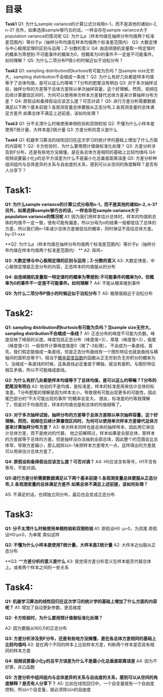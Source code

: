 # 目录
**Task1**
Q1: 为什么sample variance的计算公式分母用n-1，而不是其他的诸如n-2, n-3? 另外，如果选择sample够巧合的话，一样会存在sample variance大于population variance的情况呢
Q2: 为什么p（样本均值在抽样分布均值两个标准差范围内）等价于p（抽样分布均值在样本均值两个标准差范围内）
Q3: 大数定律与中心极限定理的区别与运用；Z-分数的意义
Q4: 由连续随机变量取一特定值时的概率为零想到:不可能事件的概率为0，但概率为0的事件不一定是不可能事件。如何理解？
Q5: 为什么二项分布P很小的时候近似于泊松分布？

**Task2**
Q1: sampling distribution的kurtosis有可能为负吗？当sample size无穷大，sampling distribution不会缩成一条线？
Q2: 为什么有好几处都是样本均值等于了总体均值，是可以这么约等嘛？T分布的肥尾没有明白
Q3: 对于多次抽样试验，抽样分布的方差等于总体方差除以单次抽样容量，这个好理解。然而，视频在后续计算置信区间时，为何可以使用单次样本方差替代总体方差来计算抽样分布方差？
Q4: 原假设和备择假设应该怎么提？可否对调？
Q5: 进行方差分析需要数据满足以下两个基本前提:1.各观测变量总体要服从正态分布,2.各观测变量的总体满足方差齐.如果总体不满足上述前提，该如何处理？

**Task3**
Q1: 分不太清什么时候使用单侧检验和双侧检验
Q2: 不懂为什么小样本是使用T统计量，大样本是Z统计量
Q3: 方差分析的意义是什么

**Task4**
Q1: 机器学习算法的线性回归在这次学习的统计学的基础上增加了什么方面的内容呢？
Q2: 卡方检验时，为什么要用预计值做标准化处理？
Q3: 方差分析涉及到F分布，还是有些地方没搞懂，是在各总体方差相同的基础上比较均值吗
Q4: 视频说要最小化y的总平方误差为什么不是最小化总垂直距离误差
Q5: 方差分析种组间组内与总体差异的关系与自由度的关系，感到可以从空间的角度解释？是否有人分享下？

# Task1:
**Q1: 为什么sample variance的计算公式分母用n-1，而不是其他的诸如n-2, n-3? 另外，如果选择sample够巧合的话，一样会存在sample variance大于population variance的情况呢**
A1: 因为我们用样本估计总体时，样本的均值和总体的均值不一定一致，很有可能有偏差，所以分母为n的结果一般都低估了总体的方差，所以我们用n-1来减少总体方差被低估的概率，同时保证不高估总体方差。by-01-xxx

**Q2: 为什么p（样本均值在抽样分布均值两个标准差范围内）等价于p（抽样分布均值在样本均值两个标准差范围内） **
A2: 母鸡~

**Q3: 大数定律与中心极限定理的区别与运用；Z-分数的意义**
A3: 大数定律是，中心极限定理是正态分布的内容，正态样本的均值服从的分布

**Q4: 由连续随机变量取一特定值时的概率为零想到:不可能事件的概率为0，但概率为0的事件不一定是不可能事件。如何理解？**
A4: 不能从概率推到事件

**Q5: 为什么二项分布P很小的时候近似于泊松分布？**
A5: 极限值趋近于泊松分布
# Task2:
**Q1: sampling distribution的kurtosis有可能为负吗？当sample size无穷大，sampling distribution不会缩成一条线？**
A1: 正态分布的峰度不可能为负数。峰度反映了峰部的尖度。峰度包括正态分布（峰度值=3），厚尾（峰度值>3），瘦尾（峰度值<3）一般软件计算峰度值是0（做了-3处理）。
不会成为一条直线，首先，我们假定能缩成一条直线，但是正态分布曲线有一个图形特征也就是曲线与横轴间的面积总等于1，相当于[概率密度函数](https://baike.baidu.com/item/%E6%A6%82%E7%8E%87%E5%AF%86%E5%BA%A6%E5%87%BD%E6%95%B0)的函数从正无穷到负无穷积分的概率为1。当缩成一条直线的时候，这条直线必定垂直于横轴，就没有面积。与图形特征相互矛盾，所以不可能缩成直线。  

**Q2: 为什么有好几处都是样本均值等于了总体均值，是可以这么约等嘛？T分布的肥尾没有明白**
A2: 他说的不是均值，是标准差，样本的标准差用来估计总体的标准差。T分布肥尾的理解是因为样本太小，导致很有可能出现更多的可能性，因此尾巴部分的“不大可能出现的事件”的概率会变大。
朋友，标准差的约等我理解了，但是对于均值而言，样本的均值也是和总体的均值相等了。

**Q3: 对于多次抽样试验，抽样分布的方差等于总体方差除以单次抽样容量，这个好理解。然而，视频在后续计算置信区间时，为何可以使用单次样本方差替代总体方差来计算抽样分布方差？**
A3: 单次样本同样也是总体的抽样样本，因此用它来估计总体方差，而不是绝对的代替。
他之前解释过，样本如果是全部总体，那样本的方差就等于总体的方差。但是抽样没办法抽到全部总体，因此整个的范围会比总体窄，导致方差偏小，那么就除以n-1来把样本方差增大一点，这样得出的方差就可以用来估计总体方差了。

**Q4: 原假设和备择假设应该怎么提？可否对调？**
A4: H0应该含有等号，H1不含有等号，不能对调。  

**Q5:进行方差分析需要数据满足以下两个基本前提:1.各观测变量总体要服从正态分布,2.各观测变量的总体满足方差齐.如果总体不满足上述前提，该如何处理？**

A5: 不满足的话，也得独立同分布，最后也会变成正态分布  

# Task3:

**Q1: 分不太清什么时候使用单侧检验和双侧检验**
A1: 原假设H0 :μ=0，为双尾
原假设H0:μ≥0，为单尾
类似这样

**Q2: 不懂为什么小样本是使用T统计量，大样本是Z统计量**
A2: 大样本近似服从正态分布

**Q3: ****方差分析的意义是什么**
A3: 我觉得方差分析意义在样本能否代替总体上。或者两个样本之间的一些关系  
# Task4:
**Q1: 机器学习算法的线性回归在这次学习的统计学的基础上增加了什么方面的内容呢？**
A1: 增加了自动更新参数，更高维度

**Q2: 卡方检验时，为什么要用预计值做标准化处理？**

A2: 因为要服从N(0,1)的正态分布

**Q3: 方差分析涉及到F分布，还是有些地方没搞懂，是在各总体方差相同的基础上比较均值吗**
A3: 是在两个不同的样本上比较样本方差，判断两个样本是否具有相同的样本方差

**Q4: 视频说要最小化y的总平方误差为什么不是最小化总垂直距离误差**
A4: 因为不好算，非凸函数

**Q5: 方差分析中组间组内与总体差异的关系与自由度的关系，感到可以从空间的角度解释？是否有人分享下？**
A5: 比如在线性回归中，一个自变量就有一个自由度控制，所以n个自变量，就必须除以n的自由度

